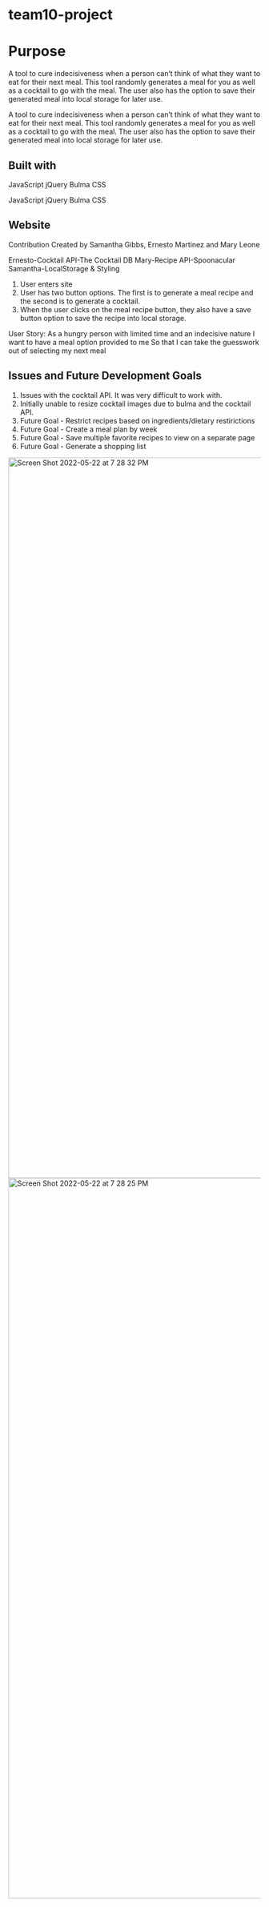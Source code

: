 # team10-project
# Purpose
A tool to cure indecisiveness when a person can’t think of what they want to eat for their next meal. This tool randomly generates a meal for you as well as a cocktail to go with the meal. The user also has the option to save their generated meal into local storage for later use.

A tool to cure indecisiveness when a person can’t think of what they want to eat for their next meal. This tool randomly generates a meal for you as well as a cocktail to go with the meal. The user also has the option to save their generated meal into local storage for later use.


## Built with
JavaScript jQuery Bulma CSS

JavaScript
jQuery
Bulma
CSS

## Website
Contribution
Created by Samantha Gibbs, Ernesto Martinez and Mary Leone

Ernesto-Cocktail API-The Cocktail DB
Mary-Recipe API-Spoonacular 
Samantha-LocalStorage & Styling

1. User enters site
2. User has two button options. The first is to generate a meal recipe and the second is to generate a cocktail.
3. When the user clicks on the meal recipe button, they also have a save button option to save the recipe into local storage.

User Story:
As a hungry person with limited time and an indecisive nature
I want to have a meal option provided to me
So that I can take the guesswork out of selecting my next meal



## Issues and Future Development Goals

1. Issues with the cocktail API. It was very difficult to work with.
2. Initially unable to resize cocktail images due to bulma and the cocktail API.
3. Future Goal - Restrict recipes based on ingredients/dietary restirictions  
4. Future Goal - Create a meal plan by week
5. Future Goal - Save multiple favorite recipes to view on a separate page
6. Future Goal - Generate a shopping list


<img width="1440" alt="Screen Shot 2022-05-22 at 7 28 32 PM" src="https://user-images.githubusercontent.com/101609307/169732188-6c9de4d6-43ea-4a56-a89d-11f236414741.png">

<img width="1440" alt="Screen Shot 2022-05-22 at 7 28 25 PM" src="https://user-images.githubusercontent.com/101609307/169732200-5c599393-ae5d-4030-9851-86ef239fc06a.png">

